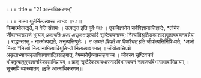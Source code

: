 +++
title = "21 आत्माधिकरणम्"

+++
नात्मा श्रुतेर्नित्यत्वाच्च ताभ्यः ॥१८॥  
किमात्मोत्पद्यते, न वेति संशयः । उत्पद्यत इति पूर्वः पक्षः । एकविज्ञानेन सर्वविज्ञानप्रतिज्ञादेः, *तोयेन जीवान्व्यससर्ज भूम्याम् *प्रजापतिः प्रजा असृजत* इत्यादि सृष्टिवचनाच्च; नित्यादिश्रुतिराकाशाद्यमृतत्ववचनवन्नेया । राद्धान्तस्तु - नात्मोत्पद्यते, अनुत्पत्तिश्रुतेः । *न जायते म्रियते वा विपश्चित्* इति जीवोत्पत्तिर्निषिध्यते; *अजो नित्यः *नित्यो नित्यानामित्यादिश्रुतिभ्यो नित्यत्वावगमात् । जीवोत्पत्तिपक्षे अकृताभ्यागमकृतविप्रणाशादिप्रसङ्गात्, वैषम्यनैर्घृण्यप्रसङ्गाच्च । जीवस्य सृष्टिवचनं भोक्तृत्वानुगुणज्ञानविकासाभिप्रायम् । प्राक् सृष्टेरेकत्वावधारणादविभागवचनं नामरूपविभागाभावाभिप्रायम् । सूत्रमपि व्याख्यातम् ॥इति आत्माधिकरणम्॥